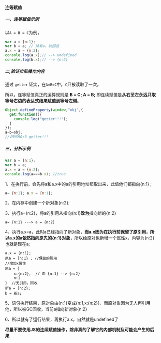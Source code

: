 #### 连等赋值

##### 一，连等赋值示例

以`A = B = C`为例，

```js
var a = {n:1};  
var b = a; // 持有a，以回查  
a.x = a = {n:2};  
console.log(a.x);// --> undefined  
console.log(b.x);// --> {n:2}
```

##### 二,验证实际操作内容

通过 `getter` 证实，在`A=B=C`中，`C`只被读取了一次。

所以，连等赋值真正的运算规则是 **B = C; A = B;** 即连续赋值是**从右至左永远只取等号右边的表达式结果赋值到等号左侧**。

```js
Object.defineProperty(window,"obj",{
  get:function(){
    console.log("getter!!!");
  }
});
a=b=obj;
//VM9590:3 getter!!!
```

##### 三，分析示例

```js
var a = {n:1};
var b = a;
a.x = a = {n:2};
console.log(a===b.x); //true
```

1、在执行前，会先将a和a.x中的a的引用地址都取出来，此值他们都指向{n:1} ; 

```js
a= {n:1}; a.x = {n:1};
```

2、在内存中创建一个新对象{n:2};

3、执行a={n:2}，将a的引用从指向{n:1}**改为**指向新的{n:2} 

```
a= {n:1} ---> a = {n:2}
```

4、执行a.x=a，此时a已经指向了新对象，**而a.x因为在执行前保留了原引用，所以a.x的a依然指向原先的{n:1}对象**，所以给原对象新增一个属性x，内容为{n:2}也就是现在a;

```
a.x = {n:1};
原a = {n:1} ; //保留的引用
//增加x属性
原a = {
	x:{n:2},  // 由 {n:1} --> {n:2}
	n:1
}  //无引用，回收
新a = {n:2}; 
b = 新a;
```

5、语句执行结束，原对象由{n:1}变成{n:1,x:{n:2}}，而原对象因为无人再引用他，所以被GC回收，当前a指向新对象{n:2}

6、所以就有了运行结果，再执行a.x，自然就是undefined了

**尽量不要使用JS的连续赋值操作，除非真的了解它的内部机制及可能会产生的后果**

